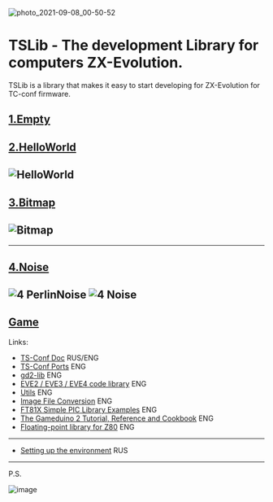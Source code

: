 ![photo_2021-09-08_00-50-52](https://user-images.githubusercontent.com/23453697/132415521-27c850da-0cb0-498a-9ad0-c407dc6797d3.jpg)

# TSLib - The development Library for computers ZX-Evolution.

TSLib is a library that makes it easy to start developing for ZX-Evolution for TC-conf firmware.


[1.Empty](https://github.com/DeadlyKom/TSLib/tree/main/Examples/1.Empty)
---
[2.HelloWorld](https://github.com/DeadlyKom/TSLib/tree/main/Examples/2.HelloWorld)
---
![HelloWorld](https://user-images.githubusercontent.com/23453697/132561293-cb0fe5b7-1905-4e2f-9cea-94e4b8654df1.gif)
---
[3.Bitmap](https://github.com/DeadlyKom/TSLib/tree/main/Examples/3.Bitmap)
---
![Bitmap](https://user-images.githubusercontent.com/23453697/132960607-2a8d8a36-bc4c-4ffb-9cc7-b18b147dddaf.gif)
---
---
[4.Noise](https://github.com/DeadlyKom/TSLib/tree/main/Examples/4.Noise)
---
![4 PerlinNoise](https://user-images.githubusercontent.com/23453697/134528662-663835bc-37b3-439c-afcc-02fa6bbc22b2.gif) ![4 Noise](https://user-images.githubusercontent.com/23453697/134525488-571f0d9e-f5f2-4882-9765-77a168702935.gif)
---
[Game](https://github.com/DeadlyKom/TSLib/tree/main/Examples/Game)
---
Links:
- [TS-Conf Doc](https://github.com/tslabs/zx-evo/tree/master/pentevo/docs/TSconf) RUS/ENG
- [TS-Conf Ports](https://onedrive.live.com/Edit.aspx?resid=D0F740FDE3F507EB!1163&wd=cpe) ENG
- [gd2-lib](https://github.com/Godzil/gd2-lib) ENG
- [EVE2 / EVE3 / EVE4 code library](https://github.com/RudolphRiedel/FT800-FT813) ENG
- [Utils](https://brtchip.com/eve-toolchains/#ESD4) ENG
- [Image File Conversion](https://www.ftdichip.com/Support/Documents/AppNotes/AN_303%20FT800%20Image%20File%20Conversion.pdf) ENG
- [FT81X Simple PIC Library Examples](https://brtchip.com/wp-content/uploads/Support/Documentation/Application_Notes/ICs/EVE/BRT_AN_014_FT81X_Simple_PIC_Library_Examples.pdf) ENG
- [The Gameduino 2 Tutorial, Reference and Cookbook](https://trello.com/c/DSUEa9z7/23-ft812) ENG
- [Floating-point library for Z80](https://github.com/DW0RKiN/Floating-point-Library-for-Z80#binary16-half) ENG
---
- [Setting up the environment](https://hype.retroscene.org/blog/dev/946.html) RUS
***
P.S.

![image](https://user-images.githubusercontent.com/23453697/132416253-8506589c-a34b-4fe9-81af-08fb835544b4.png)
